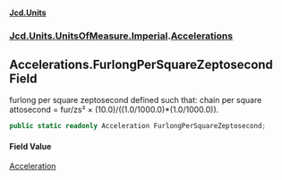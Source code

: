#### [Jcd.Units](index.md 'index')

### [Jcd.Units.UnitsOfMeasure.Imperial](Jcd.Units.UnitsOfMeasure.Imperial.md 'Jcd.Units.UnitsOfMeasure.Imperial').[Accelerations](Accelerations.md 'Jcd.Units.UnitsOfMeasure.Imperial.Accelerations')

## Accelerations.FurlongPerSquareZeptosecond Field

furlong per square zeptosecond defined such that: chain per square attosecond = fur/zs² ×
(10.0)/((1.0/1000.0)*(1.0/1000.0)).

```csharp
public static readonly Acceleration FurlongPerSquareZeptosecond;
```

#### Field Value

[Acceleration](Acceleration.md 'Jcd.Units.UnitTypes.Acceleration')